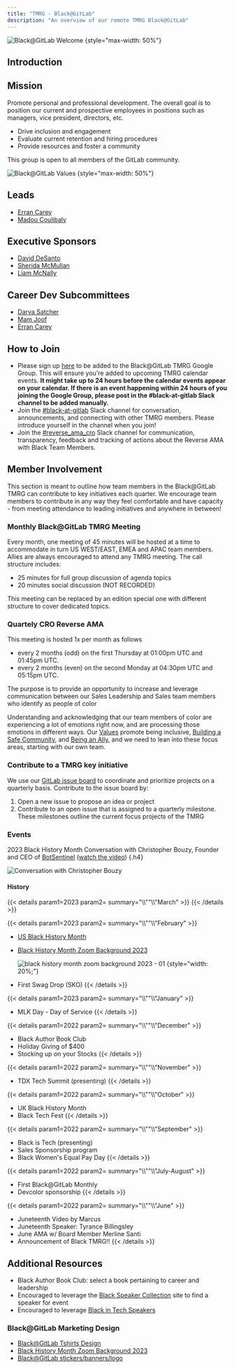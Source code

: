 ```yaml
---
title: "TMRG - Black@GitLab"
description: "An overview of our remote TMRG Black@GitLab"
---
```


![Black@GitLab Welcome](/images/company/culture/inclusion/tmrg-gitlab-black/Black-GitLab-SKO23.jpg)
{style="max-width: 50%"}

## Introduction

## Mission

Promote personal and professional development. The overall goal is to position our current and prospective employees in positions such as managers, vice president, directors, etc.

- Drive inclusion and engagement
- Evaluate current retention and hiring procedures
- Provide resources and foster a community

This group is open to all members of the GitLab community.

![Black@GitLab Values](/images/company/culture/inclusion/tmrg-gitlab-black/black-gitlab-values.png)
{style="max-width: 50%"}

## Leads

- [Erran Carey](/handbook/company/team/#erran)
- [Madou Coulibaly](/handbook/company/team/#madou)

## Executive Sponsors

- [David DeSanto](/handbook/company/team/#david)
- [Sherida McMullan](/handbook/company/team/#sheridam)
- [Liam McNally](/handbook/company/team/#lmcnally1)

## Career Dev Subcommittees

- [Darva Satcher](/handbook/company/team/#dsatcher)
- [Mam Joof](/handbook/company/team/#mjoof1)
- [Erran Carey](/handbook/company/team/#erran)

## How to Join

- Please sign up [here](https://groups.google.com/a/gitlab.com/g/black-tmrg) to be added to the Black@GitLab TMRG Google Group. This will ensure you're added to upcoming TMRG calendar events. **It might take up to 24 hours before the calendar events appear on your calendar. If there is an event happening within 24 hours of you joining the Google Group, please post in the #black-at-gitlab  Slack channel to be added manually.**
- Join the [#black-at-gitlab](https://gitlab.slack.com/archives/C03KFLT0UJV) Slack channel for conversation, announcements, and connecting with other TMRG members. Please introduce yourself in the channel when you join!
- Join the [#reverse_ama_cro](https://gitlab.slack.com/archives/C029DTTFR0U) Slack channel for communication, transparency, feedback and tracking of actions about the Reverse AMA with Black Team Members.

## Member Involvement

This section is meant to outline how team members in the Black@GitLab TMRG can contribute to key initiatives each quarter. We encourage team members to contribute in any way they feel comfortable and have capacity - from meeting attendance to leading initiatives and anywhere in between!

### Monthly Black@GitLab TMRG Meeting

Every month, one meeting of 45 minutes will be hosted at a time to accommodate in turn US WEST/EAST, EMEA and APAC team members. Allies are always encouraged to attend any TMRG meeting. The call structure includes:

- 25 minutes for full group discussion of agenda topics
- 20 minutes social discussion (NOT RECORDED)

This meeting can be replaced by an edition special one with different structure to cover dedicated topics.

### Quartely CRO Reverse AMA

This meeting is hosted 1x per month as follows

- every 2 months (odd) on the first Thursday at 01:00pm UTC and 01:45pm UTC.
- every 2 months (even) on the second Monday at 04:30pm UTC and 05:15pm UTC.

The purpose is to provide an opportunity to increase and leverage communication between our Sales Leadership and Sales team members who identify as people of color

Understanding and acknowledging that our team members of color are experiencing a lot of emotions right now, and are processing those emotions in different ways. Our [Values](/handbook/values/) promote being inclusive, [Building a Safe Community](/handbook/values/#building-a-safe-community), and [Being an Ally](/handbook/communication/ally-resources/), and we need to lean into these focus areas, starting with our own team.

### Contribute to a TMRG key initiative

We use our [GitLab issue board](https://gitlab.com/gitlab-com/black-tmrg/-/boards) to coordinate and prioritize projects on a quarterly basis. Contribute to the issue board by:

1. Open a new issue to propose an idea or project
1. Contribute to an open issue that is assigned to a quarterly milestone. These milestones outline the current focus projects of the TMRG

### Events

2023 Black History Month Conversation with Christopher Bouzy, Founder and CEO of [BotSentinel](https://botsentinel.com/) ([watch the video](https://drive.google.com/file/d/1jIwAdJCYxsUJlmEo1otGG5pE6VGC7geM/view))
{.h4}

![Conversation with Christopher Bouzy](/images/company/culture/inclusion/tmrg-gitlab-black/conversation_with_Christopher_Bouzy.png)

#### History

{{< details param1=2023 param2= summary="\\\\""\\\\"March" >}}
{{< /details  >}}

{{< details param1=2023 param2= summary="\\\\""\\\\"February" >}}

- [US Black History Month](https://gitlab.com/gitlab-com/black-tmrg/-/issues/23)
- [Black History Month Zoom Background 2023](https://gitlab.com/gitlab-com/marketing/corporate_marketing/corporate-marketing/-/tree/master/design/programs-teams/dib-tmrg/black-gitlab/swag/zoom-backgrounds/black-history-month-zoom-background-2023/png)

  ![black history month zoom background 2023 - 01](https://gitlab.com/gitlab-com/marketing/corporate_marketing/corporate-marketing/-/raw/master/design/programs-teams/dib-tmrg/black-gitlab/swag/zoom-backgrounds/black-history-month-zoom-background-2023/png/black-history-month-zoom-background-2023_01.png)
  {style="width: 20%;"}

- First Swag Drop (SKO)
{{< /details  >}}

{{< details param1=2023 param2= summary="\\\\""\\\\"January" >}}

- MLK Day - Day of Service
{{< /details  >}}

{{< details param1=2022 param2= summary="\\\\""\\\\"December" >}}

- Black Author Book Club
- Holiday Giving of $400
- Stocking up on your Stocks
{{< /details  >}}

{{< details param1=2022 param2= summary="\\\\""\\\\"November" >}}

- TDX Tech Summit (presenting)
{{< /details  >}}

{{< details param1=2022 param2= summary="\\\\""\\\\"October" >}}

- UK Black History Month
- Black Tech Fest
{{< /details  >}}

{{< details param1=2022 param2= summary="\\\\""\\\\"September" >}}

- Black is Tech (presenting)
- Sales Sponsorship program
- Black Women's Equal Pay Day
{{< /details  >}}

{{< details param1=2022 param2= summary="\\\\""\\\\"July-August" >}}

- First Black@GitLab Monthly
- Devcolor sponsorship
{{< /details  >}}

{{< details param1=2022 param2= summary="\\\\""\\\\"June" >}}

- Juneteenth Video by Marcus
- Juneteenth Speaker: Tyrance Billingsley
- June AMA w/ Board Member Merline Santi
- Announcement of Black TMRG!!
{{< /details  >}}

## Additional Resources

- Black Author Book Club: select a book pertaining to career and leadership
- Encouraged to leverage the [Black Speaker Collection](https://blackspeakerscollection.com/) site to find a speaker for event
- Encouraged to leverage [Black in Tech Speakers](https://www.allamericanspeakers.com/lists/black-in-tech.php)

### Black@GitLab Marketing Design

- [Black@GitLab Tshirts Design](https://gitlab.com/gitlab-com/marketing/corporate_marketing/corporate-marketing/-/blob/master/design/programs-teams/dib-tmrg/black-gitlab/swag/t-shirts/pdf/black-gitlab-shirt.pdf)
- [Black History Month Zoom Background 2023](https://gitlab.com/gitlab-com/marketing/corporate_marketing/corporate-marketing/-/tree/master/design/programs-teams/dib-tmrg/black-gitlab/swag/zoom-backgrounds/black-history-month-zoom-background-2023/png)
- [Black@GitLab stickers/banners/logo](https://gitlab.com/gitlab-com/marketing/corporate_marketing/corporate-marketing/-/tree/master/design/programs-teams/dib-tmrg/black-gitlab/png)
